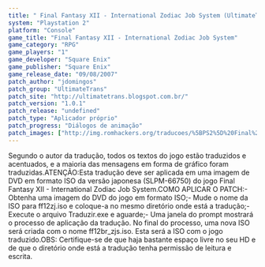 ```yaml
---
title: " Final Fantasy XII - International Zodiac Job System (UltimateTrans)"
system: "Playstation 2"
platform: "Console"
game_title: "Final Fantasy XII - International Zodiac Job System"
game_category: "RPG"
game_players: "1"
game_developer: "Square Enix"
game_publisher: "Square Enix"
game_release_date: "09/08/2007"
patch_author: "jdomingos"
patch_group: "UltimateTrans"
patch_site: "http://ultimatetrans.blogspot.com.br/"
patch_version: "1.0.1"
patch_release: "undefined"
patch_type: "Aplicador próprio"
patch_progress: "Diálogos de animação"
patch_images: ["http://img.romhackers.org/traducoes/%5BPS2%5D%20Final%20Fantasy%20XII%20-%20International%20Zodiac%20Job%20System%20-%20UltimateTrans%20-%201.jpg","http://img.romhackers.org/traducoes/%5BPS2%5D%20Final%20Fantasy%20XII%20-%20International%20Zodiac%20Job%20System%20-%20UltimateTrans%20-%202.jpg","http://img.romhackers.org/traducoes/%5BPS2%5D%20Final%20Fantasy%20XII%20-%20International%20Zodiac%20Job%20System%20-%20UltimateTrans%20-%203.jpg"]
---
```

Segundo o autor da tradução, todos os textos do jogo estão traduzidos e acentuados, e a maioria das mensagens em forma de gráfico foram traduzidas.ATENÇÃO:Esta tradução deve ser aplicada em uma imagem de DVD em formato ISO da versão japonesa (SLPM-66750) do jogo Final Fantasy XII - International Zodiac Job System.COMO APLICAR O PATCH:- Obtenha uma imagem do DVD do jogo em formato ISO;- Mude o nome da ISO para ff12zj.iso e coloque-a no mesmo diretório onde está a tradução;- Execute o arquivo Traduzir.exe e aguarde;- Uma janela do prompt mostrará o processo de aplicação da tradução. No final do processo, uma nova ISO será criada com o nome ff12br_zjs.iso. Esta será a ISO com o jogo traduzido.OBS: Certifique-se de que haja bastante espaço livre no seu HD e de que o diretório onde está a tradução tenha permissão de leitura e escrita.